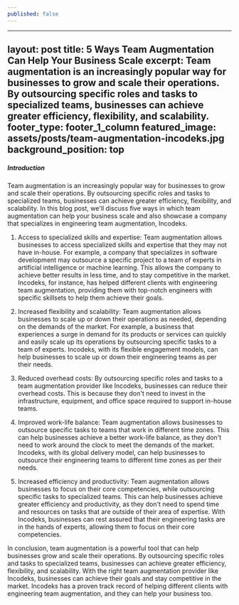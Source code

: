```yaml
---
published: false
---
```

---
layout: post
title: 5 Ways Team Augmentation Can Help Your Business Scale
excerpt: Team augmentation is an increasingly popular way for businesses to grow and scale their operations. By outsourcing specific roles and tasks to specialized teams, businesses can achieve greater efficiency, flexibility, and scalability.
footer_type: footer_1_column
featured_image: assets/posts/team-augmentation-incodeks.jpg
background_position: top
---

##### Introduction
 

Team augmentation is an increasingly popular way for businesses to grow and scale their operations. By outsourcing specific roles and tasks to specialized teams, businesses can achieve greater efficiency, flexibility, and scalability. In this blog post, we'll discuss five ways in which team augmentation can help your business scale and also showcase a company that specializes in engineering team augmentation, Incodeks.

1. Access to specialized skills and expertise: Team augmentation allows businesses to access specialized skills and expertise that they may not have in-house. For example, a company that specializes in software development may outsource a specific project to a team of experts in artificial intelligence or machine learning. This allows the company to achieve better results in less time, and to stay competitive in the market. Incodeks, for instance, has helped different clients with engineering team augmentation, providing them with top-notch engineers with specific skillsets to help them achieve their goals.

2. Increased flexibility and scalability: Team augmentation allows businesses to scale up or down their operations as needed, depending on the demands of the market. For example, a business that experiences a surge in demand for its products or services can quickly and easily scale up its operations by outsourcing specific tasks to a team of experts. Incodeks, with its flexible engagement models, can help businesses to scale up or down their engineering teams as per their needs.
  
3. Reduced overhead costs: By outsourcing specific roles and tasks to a team augmentation provider like Incodeks, businesses can reduce their overhead costs. This is because they don't need to invest in the infrastructure, equipment, and office space required to support in-house teams.
 
4. Improved work-life balance: Team augmentation allows businesses to outsource specific tasks to teams that work in different time zones. This can help businesses achieve a better work-life balance, as they don't need to work around the clock to meet the demands of the market. Incodeks, with its global delivery model, can help businesses to outsource their engineering teams to different time zones as per their needs.
 
5. Increased efficiency and productivity: Team augmentation allows businesses to focus on their core competencies, while outsourcing specific tasks to specialized teams. This can help businesses achieve greater efficiency and productivity, as they don't need to spend time and resources on tasks that are outside of their area of expertise. With Incodeks, businesses can rest assured that their engineering tasks are in the hands of experts, allowing them to focus on their core competencies.

In conclusion, team augmentation is a powerful tool that can help businesses grow and scale their operations. By outsourcing specific roles and tasks to specialized teams, businesses can achieve greater efficiency, flexibility, and scalability. With the right team augmentation provider like Incodeks, businesses can achieve their goals and stay competitive in the market. Incodeks has a proven track record of helping different clients with engineering team augmentation, and they can help your business too.
